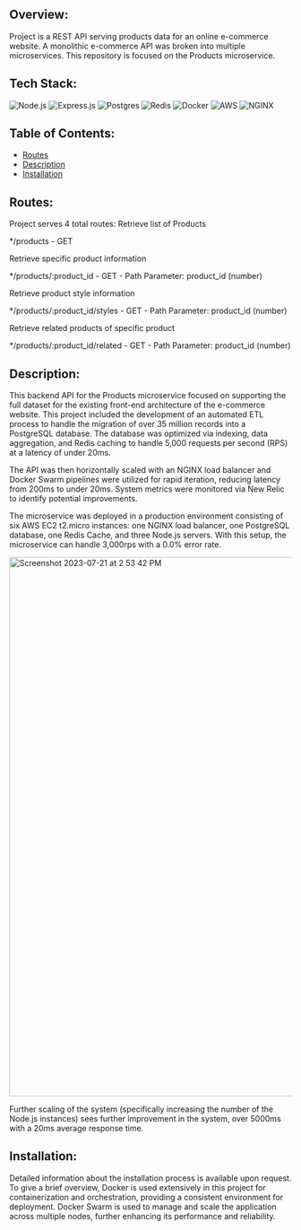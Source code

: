 ## Overview:
Project is a REST API serving products data for an online e-commerce website. A monolithic e-commerce API was broken into multiple microservices. This repository is focused on the Products microservice.

## Tech Stack:
![Node.js](https://img.shields.io/badge/Node-pink?style=for-the-badge&logo=npm&logoColor=black)
![Express.js](https://img.shields.io/badge/Express-black?style=for-the-badge&logo=express&logoColor=white)
![Postgres](https://img.shields.io/badge/postgres-%23316192.svg?style=for-the-badge&logo=postgresql&logoColor=white)
![Redis](https://img.shields.io/badge/Redis-green?style=for-the-badge&logo=redis&logoColor=white)
![Docker](https://img.shields.io/badge/Docker-lightblue?style=for-the-badge&logo=docker&logoColor=white)
![AWS](https://img.shields.io/badge/AWS-black?style=for-the-badge&logo=amazon&logoColor=white)
![NGINX](https://img.shields.io/badge/Nginx-blue?style=for-the-badge&logo=nginx&logoColor=white)

## Table of Contents:
- [Routes](#Description)
- [Description](#Description)
- [Installation](#Installation)

## Routes:
Project serves 4 total routes:
  Retrieve list of Products
  
  */products - GET

  Retrieve specific product information
  
  */products/:product_id - GET - Path Parameter: product_id (number)

  Retrieve product style information
  
  */products/:product_id/styles - GET - Path Parameter: product_id (number)

  Retrieve related products of specific product
  
  */products/:product_id/related - GET - Path Parameter: product_id (number)

## Description:
This backend API for the Products microservice focused on supporting the full dataset for the existing front-end architecture of the e-commerce website. This project included the development of an automated ETL process to handle the migration of over 35 million records into a PostgreSQL database. The database was optimized via indexing, data aggregation, and Redis caching to handle 5,000 requests per second (RPS) at a latency of under 20ms.

The API was then horizontally scaled with an NGINX load balancer and Docker Swarm pipelines were utilized for rapid iteration, reducing latency from 200ms to under 20ms. System metrics were monitored via New Relic to identify potential improvements.

The microservice was deployed in a production environment consisting of six AWS EC2 t2.micro instances: one NGINX load balancer, one PostgreSQL database, one Redis Cache, and three Node.js servers. With this setup, the microservice can handle 3,000rps with a 0.0% error rate.

<img width="962" alt="Screenshot 2023-07-21 at 2 53 42 PM" src="https://github.com/RPP2210-Daisy/SDC-Team-Daisy-ProductsAPI/assets/106470519/54fdc45d-19f7-4a7e-b26f-342e36544617">

Further scaling of the system (specifically increasing the number of the Node.js instances) sees further improvement in the system, over 5000ms with a 20ms average response time.

  
## Installation:

Detailed information about the installation process is available upon request. To give a brief overview, Docker is used extensively in this project for containerization and orchestration, providing a consistent environment for deployment. Docker Swarm is used to manage and scale the application across multiple nodes, further enhancing its performance and reliability.

